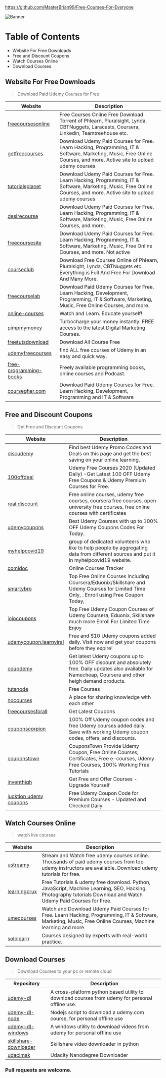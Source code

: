 https://github.com/MasterBrian99/Free-Courses-For-Everyone    



![Banner](Baldoyle-Training-720x480.jpg)

# Table of Contents

- Website For Free Downloads
- Free and Discount Coupons
- Watch Courses Online
- Download Courses




## Website For Free Downloads
> Download Paid Udemy Courses for Free

| Website  | Description |
| ------ | ------ |
| [freecoursesonline](https://www.freecoursesonline.me/) | Free Courses Online Free Download Torrent of Phlearn, Pluralsight, Lynda, CBTNuggets, Laracasts, Coursera, Linkedin, Teamtreehouse etc. |
| [getfreecourses](https://getfreecourses.co/) | Download Udemy Paid Courses for Free. Learn Hacking, Programming, IT & Software, Marketing, Music, Free Online Courses, and more. Active site to upload udemy courses |
| [tutorialsplanet](https://tutorialsplanet.net/) | Download Udemy Paid Courses for Free. Learn Hacking, Programming, IT & Software, Marketing, Music, Free Online Courses, and more. Active site to upload udemy courses |
| [desirecourse](https://desirecourse.net/) | Download Udemy Paid Courses for Free. Learn Hacking, Programming, IT & Software, Marketing, Music, Free Online Courses, and more. |
| [freecoursesite](https://freecoursesite.com/) | Download Udemy Paid Courses for Free. Learn Hacking, Programming, IT & Software, Marketing, Music, Free Online Courses, and more. Not active |
| [courseclub](https://courseclub.me/) | Download Free Courses Online of Phlearn, Pluralsight, Lynda, CBTNuggets etc. Everything is Full And Free For Download And Many More. |
| [freecourselab](https://freecourselab.me/) | Download Paid Udemy Courses for Free. Learn Hacking, Development, Programming, IT & Software, Marketing, Music, Free Online Courses, and more. |
| [online-courses](https://online-courses.club/) | Watch and Learn. Educate yourself! |
| [pimpmymoney](https://pimpmymoney.net/) | Turbocharge your money instantly. FREE access to the latest Digital Marketing Courses. |
| [freetutsdownload](https://freetutsdownload.com/) | Download All Course Free |
| [udemyfreecourses](https://udemyfreecourses.org/) | find ALL free courses of Udemy in an easy and quick way. |
| [free-programming-books](https://ebookfoundation.github.io/free-programming-books/) | Freely available programming books, online courses and Podcast. |
| [courseghar.com](https://coursesghar.com/tutorialsv1/) | Download Paid Udemy Courses for Free. Learn Hacking, Development, Programming and IT & Software



## Free and Discount Coupons
> Get Free and Discount Coupons 

| Website  | Description |
| ------ | ------ |
| [discudemy](https://www.discudemy.com/) | Find best Udemy Promo Codes and Deals on this page and get the best saving on your online learning. |
| [100offdeal](https://100offdeal.online/) | Udemy Free Courses 2020 (Updated Daily) -Get Latest 100 OFF Udemy Free Coupons & Udemy Premium Courses for Free. |
| [real.discount](https://www.real.discount/) | Free online courses, udemy free courses, coursera free courses, open university free courses, free online courses with certificates |
| [udemycoupons](https://udemycoupons.me/) | Best Udemy Courses with up to 100% OFF Udemy Coupons Codes For Today. |
| [myhelpcovid19](https://myhelpcovid19.info/freecourses/) | group of dedicated volunteers who like to help people by aggregating data from different sources and put it in myhelpcovid19 website. |
| [comidoc](https://comidoc.net/) | Online Courses Tracker |
| [smartybro](https://smartybro.com/) | Top Free Online Courses Including Coursera/Eduonix/Skillshare and Udemy Courses for Limited Time Only, . Enroll using Free Coupon Today, |
| [jojocoupons](https://jojocoupons.com/) | Top Free Udemy Coupon Courses of Udemy Coursera, Eduonix, Skillshare much more Enroll For Limited Time Enjoy |
| [udemycoupon.learnviral](https://udemycoupon.learnviral.com/) | Free and $10 Udemy coupons added daily. Visit now and get your coupons before they expire! |
| [coupdemy](https://coupdemy.com/) | Get latest Udemy coupons up to 100% OFF discount and absolutely free. Daily updates also available for Namecheap, Coursera and other heigh demand products. |
| [tutsnode](https://tutsnode.net/) | Free Courses |
| [nocourses](https://nocourses.com/) | A place for sharing knowledge with each other |
| [freecoursesforall](https://freecoursesforall.com/) | Get Latest Coupons | 
| [couponscorpion](https://couponscorpion.com/) | 100% Off Udemy coupon codes and free Udemy courses added daily. Save with working Udemy coupon codes, offers, and discounts. |
| [couponstown](https://couponstown.me/) | CouponsTown Provide Udemy Coupon, Free Online Courses, Certificates, Free e-courses, Udemy Free Courses, 100% Working Free Tutorials |
| [inventhigh](https://inventhigh.com/course) | Get Free and Offer Courses - Upgrade Yourself |
| [jucktion udemy coupons](https://www.jucktion.com/forum/udemy-coupon/) | Free Udemy Coupon Code for Premium Courses - Updated and Checked Daily |



## Watch Courses Online
> watch live courses 

| Website  | Description |
| ------ | ------ |
| [ustreamy](https://www.ustreamy.co) | Stream and Watch free udemy courses online. Thousands of paid udemy courses from top udemy instructors are available. Download udemy tutorials for free. |
| [learningcrux](https://www.learningcrux.com/) | Free Tutorials & udemy free download. Python, JavaScript, Machine Learning, SEO, Hacking, Photography tutorials Download and Watch Udemy Paid Courses for Free. |
| [umecourses](https://umecourses.xyz/) | Watch and Download Udemy Paid Courses for Free. Learn Hacking, Programming, IT & Software, Marketing, Music, Free Online Courses, Machine learning and more. |
| [sololearn](https://www.sololearn.com) | Courses designed by experts with real-world practice. |


## Download Courses
> Download Courses to your pc or remote cloud

| Repository	  | Description |
| ------ | ------ |
| [udemy-dl](https://github.com/r0oth3x49/udemy-dl) | A cross-platform python based utility to download courses from udemy for personal offline use.  |
| [udemy-dl-node](https://github.com/riazXrazor/udemy-dl) | Nodejs script to download a udemy.com course, for personal offline use  |
| [udemy-dl-windows](https://github.com/rinodung/udemy-dl-windows) | A windows utility to download videos from udemy for personal offline use  |
| [skillshare-downloader](https://github.com/kallqvist/skillshare-downloader) | Skillshare video downloader in python |
| [udacimak](https://github.com/udacimak/udacimak) | Udacity Nanodegree Downloader |

### Pull requests are welcome.













